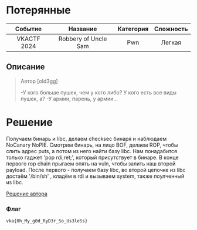 # Потерянные

| Cобытие       | Название       | Категория | Сложность |
|:-------------:|:-------------: |:---------:|:---------:|
| VKAСTF 2024 | Robbery of Uncle Sam | Pwn | Легкая |

## Описание

>Автор [old3gg]
>
>-У кого больше пушек, чем у кого либо? У кого есть все виды пушек, а? -У армии, парень, у армии...

# Решение

Получаем бинарь и libc, делаем checksec бинаря и наблюдаем NoCanary NoPIE. Смотрим бинарь, на лицо BOF, делаем ROP, чтобы слить адрес puts, а потом из него найти базу libc. Нам понадабится только гаджет 'pop rdi;ret;', который присутствует в бинаре. В конце первого rop chain прыгаем опять на vuln, чтобы залить наш второй payload. После первого - получаем базу libc, во второй цепочке из libc достаём '/bin/sh' , кладём в rdi и вызываем system, также поулченный из libc.  


[Решение автора](../exploit/splo.py)

### Флаг
```
vka{0h_My_g0d_RyD3r_So_Us3leSs}
```
